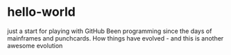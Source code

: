 # hello-world
just a start for playing with GitHub
Been programming since the days of mainframes and punchcards. How things have evolved - and this is another awesome evolution
